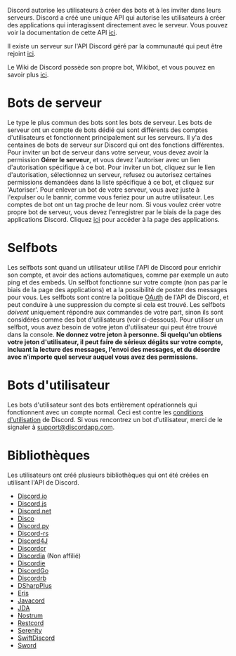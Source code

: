 <!-- TITLE: [FR] Bots -->
<!-- SUBTITLE: Informations sur les différentes bibliothèques de bot Discord  -->

Discord autorise les utilisateurs à créer des bots et à les inviter dans leurs serveurs. Discord a créé une unique API qui autorise les utilisateurs à créer des applications qui interagissent directement avec le serveur. Vous pouvez voir la documentation de cette API [ici](https://discordapp.com/developers/docs/intro).

Il existe un serveur sur l'API Discord géré par la communauté qui peut être rejoint [ici](http://discord.gg/discord-api).

Le Wiki de Discord possède son propre bot, Wikibot, et vous pouvez en savoir plus [ici](/wikibot).

# Bots de serveur

Le type le plus commun des bots sont les bots de serveur. Les bots de serveur ont un compte de bots dédié qui sont différents des comptes d'utilisateurs et fonctionnent principalement sur les serveurs. Il y'a des centaines de bots de serveur sur Discord qui ont des fonctions différentes. Pour inviter un bot de serveur dans votre serveur, vous devez avoir la permission **Gérer le serveur**, et vous devez l'autoriser avec un lien d'autorisation spécifique à ce bot. Pour inviter un bot, cliquez sur le lien d'autorisation, sélectionnez un serveur, refusez ou autorisez certaines permissions demandées dans la liste spécifique à ce bot, et cliquez sur 'Autoriser'. Pour enlever un bot de votre serveur, vous avez juste à l'expulser ou le bannir, comme vous feriez pour un autre utilisateur. Les comptes de bot ont un tag proche de leur nom. Si vous voulez créer votre propre bot de serveur, vous devez l'enregistrer par le biais de la page des applications Discord. Cliquez [ici](https://discordapp.com/developers/applications/me) pour accéder à la page des applications.

# Selfbots

Les selfbots sont quand un utilisateur utilise l'API de Discord pour enrichir son compte, et avoir des actions automatiques, comme par exemple un auto ping et des embeds. Un selfbot fonctionne sur votre compte (non pas par le biais de la page des applications) et a la possibilité de poster des messages pour vous. Les selfbots sont contre la politique [OAuth](https://discordapp.com/developers/docs/topics/oauth2#bot-vs-user-accounts) de l'API de Discord, et peut conduire à une suppression du compte si cela est trouvé. Les selfbots *doivent* uniquement répondre aux commandes de votre part, sinon ils sont considérés comme des bot d'utilisateurs (voir ci-dessous). Pour utiliser un selfbot, vous avez besoin de votre jeton d'utilisateur qui peut être trouvé dans la console. **Ne donnez votre jeton à personne. Si quelqu'un obtiens votre jeton d'utilisateur, il peut faire de sérieux dégâts sur votre compte, incluant la lecture des messages, l'envoi des messages, et du désordre avec n'importe quel serveur auquel vous avez des permissions.**

# Bots d'utilisateur

Les bots d'utilisateur sont des bots entièrement opérationnels qui fonctionnent avec un compte normal. Ceci est contre les [conditions d'utilisation](https://discordapp.com/terms) de Discord. Si vous rencontrez un bot d'utilisateur, merci de le signaler à [support@discordapp.com](mailto:support@discordapp.com).

# Bibliothèques

Les utilisateurs ont créé plusieurs bibliothèques qui ont été créées en utilisant l'API de Discord.

* [Discord.io](https://github.com/izy521/discord.io)
* [Discord.js](https://github.com/hydrabolt/discord.js)
* [Discord.net](https://github.com/RogueException/Discord.Net)
* [Disco](https://github.com/b1naryth1ef/disco)
* [Discord.py](https://github.com/Rapptz/discord.py)
* [Discord-rs](https://github.com/SpaceManiac/discord-rs)
* [Discord4J](https://github.com/austinv11/Discord4J)
* [Discordcr](https://github.com/meew0/discordcr)
* [Discordia](https://github.com/SinisterRectus/Discordia) (Non affilié)
* [Discordie](https://github.com/qeled/discordie)
* [DiscordGo](https://github.com/bwmarrin/discordgo)
* [Discordrb](https://github.com/meew0/discordrb)
* [DSharpPlus](https://github.com/NaamloosDT/DSharpPlus)
* [Eris](https://github.com/abalabahaha/eris)
* [Javacord](https://github.com/BtoBastian/Javacord)
* [JDA](https://github.com/DV8FromTheWorld/JDA)
* [Nostrum](https://github.com/Kraigie/nostrum)
* [Restcord](https://github.com/restcord/restcord)
* [Serenity](https://github.com/zeyla/serenity)
* [SwiftDiscord](https://github.com/nuclearace/SwiftDiscord)
* [Sword](https://github.com/Azoy/Sword)